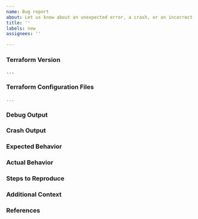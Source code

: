 ```yaml
---
name: Bug report
about: Let us know about an unexpected error, a crash, or an incorrect behavior.
title: ''
labels: new
assignees: ''

---
```


<!--
Hi there,

Thank you for opening an issue. Please note that we try to keep the Terraform issue tracker reserved for bug reports and feature requests. For general usage questions, please see: https://www.terraform.io/community.html.

If your issue relates to a specific Terraform provider, please open it in the provider's own repository. The index of providers is at https://github.com/terraform-providers .
-->

### Terraform Version
<!---
Run `terraform version` to show the version, and paste the result between the ``` marks below.

If you are not running the latest version of Terraform, please try upgrading because your issue may have already been fixed.
-->

```
...
```

### Terraform Configuration Files
<!--
Paste the relevant parts of your Terraform configuration between the ``` marks below.

For large Terraform configs, please use a service like Dropbox and share a link to the ZIP file. For security, you can also encrypt the files using our GPG public key.
-->

```terraform
...
```

### Debug Output
<!--
Full debug output can be obtained by running Terraform with the environment variable `TF_LOG=trace`. Please create a GitHub Gist containing the debug output. Please do _not_ paste the debug output in the issue, since debug output is long.

Debug output may contain sensitive information. Please review it before posting publicly, and if you are concerned feel free to encrypt the files using the HashiCorp security public key.
-->

### Crash Output
<!--
If the console output indicates that Terraform crashed, please share a link to a GitHub Gist containing the output of the `crash.log` file.
-->

### Expected Behavior
<!--
What should have happened?
-->

### Actual Behavior
<!--
What actually happened?
-->

### Steps to Reproduce
<!--
Please list the full steps required to reproduce the issue, for example:
1. `terraform init`
2. `terraform apply`
-->

### Additional Context
<!--
Are there anything atypical about your situation that we should know? For example: is Terraform running in a wrapper script or in a CI system? Are you passing any unusual command line options or environment variables to opt-in to non-default behavior?
-->

### References
<!--
Are there any other GitHub issues (open or closed) or Pull Requests that should be linked here? For example:

- #6017

-->
